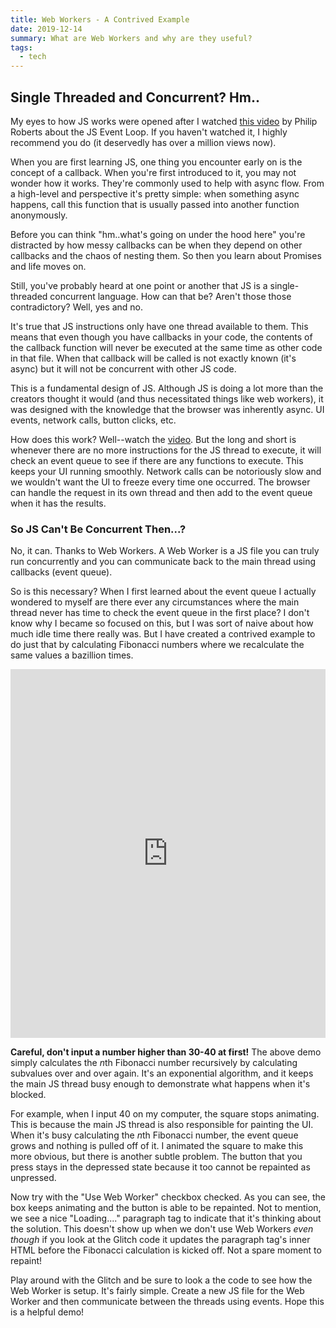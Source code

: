 ```yaml
---
title: Web Workers - A Contrived Example
date: 2019-12-14
summary: What are Web Workers and why are they useful?
tags:
  - tech
---
```

## Single Threaded and Concurrent? Hm..

My eyes to how JS works were opened after I watched [this video](https://www.youtube.com/watch?v=8aGhZQkoFbQ) by Philip Roberts about the JS Event Loop. If you haven't watched it, I highly recommend you do (it deservedly has over a million views now). 

When you are first learning JS, one thing you encounter early on is the concept of a callback. When you're first introduced to it, you may not wonder how it works. They're commonly used to help with async flow. From a high-level and perspective it's pretty simple: when something async happens, call this function that is usually passed into another function anonymously. 

Before you can think "hm..what's going on under the hood here" you're distracted by how messy callbacks can be when they depend on other callbacks and the chaos of nesting them. So then you learn about Promises and life moves on. 

Still, you've probably heard at one point or another that JS is a single-threaded concurrent language. How can that be? Aren't those those contradictory? Well, yes and no. 

It's true that JS instructions only have one thread available to them. This means that even though you have callbacks in your code, the contents of the callback function will never be executed at the same time as other code in that file. When that callback will be called is not exactly known (it's async) but it will not be concurrent with other JS code. 

This is a fundamental design of JS. Although JS is doing a lot more than the creators thought it would (and thus necessitated things like web workers), it was designed with the knowledge that the browser was inherently async. UI events, network calls, button clicks, etc.

How does this work? Well--watch the [video](www.youtube.com/watch?v=8aGhZQkoFbQ). But the long and short is whenever there are no more instructions for the JS thread to execute, it will check an event queue to see if there are any functions to execute. This keeps your UI running smoothly. Network calls can be notoriously slow and we wouldn't want the UI to freeze every time one occurred. The browser can handle the request in its own thread and then add to the event queue when it has the results.

### So JS Can't Be Concurrent Then...?

No, it can. Thanks to Web Workers. A Web Worker is a JS file you can truly run concurrently and you can communicate back to the main thread using callbacks (event queue). 

So is this necessary? When I first learned about the event queue I actually wondered to myself are there ever any circumstances where the main thread never has time to check the event queue in the first place? I don't know why I became so focused on this, but I was sort of naive about how much idle time there really was. But I have created a contrived example to do just that by calculating  Fibonacci numbers where we recalculate the same values a bazillion times. 

<div class="glitch-embed-wrap pb-3" style="height: 590px">
  <iframe
    src="https://glitch.com/embed/#!/embed/worker-example-fib?path=index.html&previewSize=100&attributionHidden=true"
    title="worker-example-fib on Glitch"
    allow="geolocation; microphone; camera; midi; vr; encrypted-media"
    style="height: 100%; width: 100%; border: 0;">
  </iframe>
</div>

 **Careful, don't  input a number higher than 30-40 at first!**
 The above demo simply calculates the *n*th Fibonacci number recursively by calculating subvalues over and over again. It's an exponential algorithm, and it keeps the main JS thread busy enough to demonstrate what happens when it's blocked. 

For example, when I input 40 on my computer, the square stops animating. This is because the main JS thread is also responsible for painting the UI. When it's busy calculating the *n*th Fibonacci number, the event queue grows and nothing is pulled off of it. I animated the square to make this more obvious, but there is another subtle problem. The button that you press stays in the depressed state because it too cannot be repainted as unpressed. 

Now try with the "Use Web Worker" checkbox checked. As you can see, the box keeps animating and the button is able to be repainted. Not to mention, we see a nice "Loading...." paragraph tag to indicate that it's thinking about the solution. This doesn't show up when we don't use Web Workers *even though* if you look at the Glitch code it updates the paragraph tag's inner HTML before the Fibonacci calculation is kicked off. Not a spare moment to repaint! 

Play around with the Glitch and be sure to look a the code to see how the Web Worker is setup. It's fairly simple. Create a new JS file for the Web Worker and then communicate between the threads using events. Hope this is a helpful demo!